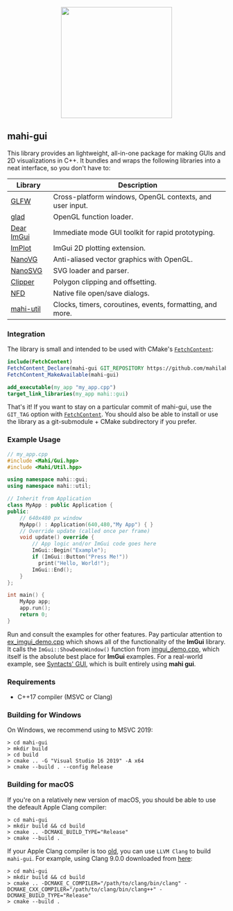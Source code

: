 <p align="center">
<img src="https://raw.githubusercontent.com/mahilab/mahi-gui/master/mahi-gui.png" width="256"> 
</p>

## mahi-gui

This library provides an lightweight, all-in-one package for making GUIs and 2D visualizations in C++. It bundles and wraps the following libraries into a neat interface, so you don't have to:

|**Library**|**Description**|
|---|---|
|[GLFW](https://www.glfw.org/)| Cross-platform windows, OpenGL contexts, and user input.  |
|[glad](https://github.com/Dav1dde/glad)| OpenGL function loader.  |
|[Dear ImGui](https://github.com/ocornut/imgui)| Immediate mode GUI toolkit for rapid prototyping.  |
|[ImPlot](https://github.com/epezent/implot)| ImGui 2D plotting extension.  |
|[NanoVG](https://github.com/memononen/nanovg)| Anti-aliased vector graphics with OpenGL.  |
|[NanoSVG](https://github.com/memononen/nanosvg)| SVG loader and parser. |
|[Clipper](http://www.angusj.com/delphi/clipper.php)| Polygon clipping and offsetting.  |
|[NFD](https://github.com/btzy/nativefiledialog-extended)| Native file open/save dialogs. |
|[mahi-util](https://github.com/mahilab/mahi-util)| Clocks, timers, coroutines, events, formatting, and more. |

### Integration

The library is small and intended to be used with CMake's [`FetchContent`](https://cmake.org/cmake/help/v3.11/module/FetchContent.html):

```cmake
include(FetchContent) 
FetchContent_Declare(mahi-gui GIT_REPOSITORY https://github.com/mahilab/mahi-gui.git) 
FetchContent_MakeAvailable(mahi-gui)

add_executable(my_app "my_app.cpp")
target_link_libraries(my_app mahi::gui)
```

That's it! If you want to stay on a particular commit of mahi-gui, use the `GIT_TAG` option with [`FetchContent`](https://cmake.org/cmake/help/v3.11/module/FetchContent.html). You should also be able to install or use the library as a git-submodule + CMake subdirectory if you prefer. 

### Example Usage

```cpp
// my_app.cpp
#include <Mahi/Gui.hpp>
#include <Mahi/Util.hpp>

using namespace mahi::gui;
using namespace mahi::util;

// Inherit from Application
class MyApp : public Application {
public:
    // 640x480 px window
    MyApp() : Application(640,480,"My App") { }
    // Override update (called once per frame)
    void update() override {
        // App logic and/or ImGui code goes here
        ImGui::Begin("Example");
        if (ImGui::Button("Press Me!"))
          print("Hello, World!"); 
        ImGui::End();
    }
};

int main() {
    MyApp app;
    app.run();
    return 0;
}
```

Run and consult the examples for other features. Pay particular attention to [ex_imgui_demo.cpp](https://github.com/mahilab/mahi-gui/blob/master/examples/imgui_demo.cpp) which shows all of the functionality of the **ImGui** library. It calls the `ImGui::ShowDemoWindow()` function from [imgui_demo.cpp](https://github.com/mahilab/mahi-gui/blob/master/3rdparty/imgui/imgui_demo.cpp), which itself is the absolute best place for **ImGui** examples. For a real-world example, see [Syntacts' GUI](https://github.com/mahilab/Syntacts/tree/master/gui/src), which is built entirely using **mahi gui**.

### Requirements

- C++17 compiler (MSVC or Clang)

### Building for Windows

On Windows, we recommend using to MSVC 2019:

```shell
> cd mahi-gui
> mkdir build
> cd build
> cmake .. -G "Visual Studio 16 2019" -A x64
> cmake --build . --config Release
```

### Building for macOS

If you're on a relatively new version of macOS, you should be able to use the defeault Apple Clang compiler:

```shell
> cd mahi-gui
> mkdir build && cd build
> cmake .. -DCMAKE_BUILD_TYPE="Release"
> cmake --build .
```

If your Apple Clang compiler is too [old](https://en.wikipedia.org/wiki/Xcode#Version_comparison_table), you can use `LLVM Clang` to build `mahi-gui`. For example, using Clang 9.0.0 downloaded from [here](http://releases.llvm.org/download.html):

```shell
> cd mahi-gui
> mkdir build && cd build
> cmake .. -DCMAKE_C_COMPILER="/path/to/clang/bin/clang" -DCMAKE_CXX_COMPILER="/path/to/clang/bin/clang++" -DCMAKE_BUILD_TYPE="Release"
> cmake --build .
```
